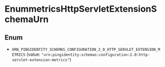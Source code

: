 

# EnummetricsHttpServletExtensionSchemaUrn

## Enum


* `URN_PINGIDENTITY_SCHEMAS_CONFIGURATION_2_0_HTTP_SERVLET_EXTENSION_METRICS` (value: `"urn:pingidentity:schemas:configuration:2.0:http-servlet-extension:metrics"`)



